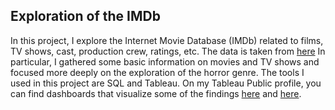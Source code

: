 ## Exploration of the IMDb

In this project, I explore the Internet Movie Database (IMDb) related to films, TV shows, cast, production crew, ratings, etc. The data is taken from [here](https://datasets.imdbws.com) In particular, I gathered some basic information on movies and TV shows and focused more deeply on the exploration of the horror genre. The tools I used in this project are SQL and Tableau.
On my Tableau Public profile, you can find dashboards that visualize some of the findings [here](https://public.tableau.com/app/profile/hromakina/viz/IMDbMoviesandTVShows/Dashboard1) and [here](https://public.tableau.com/app/profile/hromakina/viz/HorrormoviesintheIMDB/Dashboard1).

